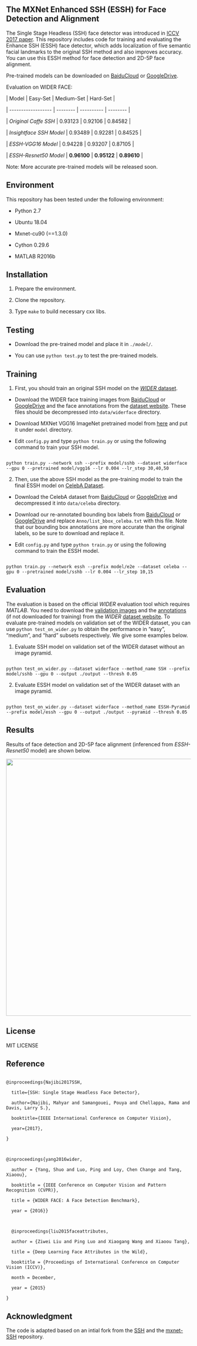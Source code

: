 
## The MXNet Enhanced SSH (ESSH) for Face Detection and Alignment

The Single Stage Headless (SSH) face detector was introduced in [ICCV 2017 paper](https://arxiv.org/abs/1708.03979). This repository includes code for training and evaluating the Enhance SSH (ESSH) face detector, which adds localization of five semantic facial landmarks to the original SSH method and also improves accuracy. You can use this ESSH method for face detection and 2D-5P face alignment.

Pre-trained models can be downloaded on [BaiduCloud](https://pan.baidu.com/s/1sghM7w1nN3j8-UHfBHo6rA) or [GoogleDrive](https://drive.google.com/open?id=1eX_i0iZxZTMyJ4QccYd2F4x60GbZqQQJ).

Evaluation on WIDER FACE:

|   Model   | Easy-Set | Medium-Set | Hard-Set |
| ------------------ | -------- | ---------- | -------- |
| *Original Caffe SSH* | 0.93123  | 0.92106    | 0.84582  |
| *Insightface SSH Model* | 0.93489  | 0.92281    | 0.84525  |
| *ESSH-VGG16 Model* | 0.94228  | 0.93207  | 0.87105  |
| *ESSH-Resnet50 Model* | **0.96100**  | **0.95122**  | **0.89610**  |

Note: More accurate pre-trained models will be released soon.

## Environment

This repository has been tested under the following environment:

-   Python 2.7 
-   Ubuntu 18.04
-   Mxnet-cu90 (==1.3.0)
-   Cython 0.29.6
-   MATLAB R2016b

## Installation

1.  Prepare the environment.

2.  Clone the repository.
    
3.  Type  `make`  to build necessary cxx libs.

## Testing

  -  Download the pre-trained model and place it in *`./model/`*.

  -  You can use `python test.py` to test the pre-trained models.

## Training
1. First, you should train an original SSH model on the [*WIDER* dataset](http://mmlab.ie.cuhk.edu.hk/projects/WIDERFace).
  -  Download the WIDER face training images from [BaiduCloud](https://pan.baidu.com/s/1NI4Pu4kyjH-j_miTqVKZlw) or [GoogleDrive](https://drive.google.com/file/d/0B6eKvaijfFUDQUUwd21EckhUbWs/view?usp=sharing) and the face annotations from the [dataset website](http://mmlab.ie.cuhk.edu.hk/projects/WIDERFace/support/bbx_annotation/wider_face_split.zip). These files should be decompressed into `data/widerface` directory. 
  -  Download MXNet VGG16 ImageNet pretrained model from [here](http://data.dmlc.ml/models/imagenet/vgg/vgg16-0000.params) and put it under `model` directory. 
  -  Edit `config.py` and type `python train.py` or using the following command to train your SSH model.
```
python train.py --network ssh --prefix model/sshb --dataset widerface --gpu 0 --pretrained model/vgg16 --lr 0.004 --lr_step 30,40,50
```
2. Then, use the above SSH model as the pre-training model to train the final ESSH model on [CelebA Dataset](http://mmlab.ie.cuhk.edu.hk/projects/CelebA.html). 
  - Download the CelebA dataset from [BaiduCloud](http://pan.baidu.com/s/1eSNpdRG) or [GoogleDrive](https://drive.google.com/open?id=0B7EVK8r0v71pWEZsZE9oNnFzTm8) and decompressed it into `data/celeba` directory.
  - Download our re-annotated bounding box labels from [BaiduCloud](https://pan.baidu.com/s/1wiOo__wWjjiauI7li_naDg) or [GoogleDrive](https://drive.google.com/open?id=1bIq7Eu108HySN5y5WLKbIks5isDxAYnh) and replace `Anno/list_bbox_celeba.txt` with this file. Note that our bounding box annotations  are more accurate than the original labels, so be sure to download and replace it.
  -  Edit `config.py` and type `python train.py` or using the following command to train the ESSH model.
```
python train.py --network essh --prefix model/e2e --dataset celeba --gpu 0 --pretrained model/sshb --lr 0.004 --lr_step 10,15
```

## Evaluation
  
  The evaluation is based on the official *WIDER* evaluation tool which requires *MATLAB*. You need to download the [validation images](https://drive.google.com/file/d/0B6eKvaijfFUDd3dIRmpvSk8tLUk/view?usp=sharing) and the [annotations](http://mmlab.ie.cuhk.edu.hk/projects/WIDERFace/support/bbx_annotation/wider_face_split.zip) (if not downloaded for training) from the *WIDER* [dataset website](http://mmlab.ie.cuhk.edu.hk/projects/WIDERFace/). To evaluate pre-trained models on validation set of the WIDER dataset, you can use `python test_on_wider.py` to obtain the performance in “easy”, “medium”, and “hard” subsets respectively. We give some examples below. 

1. Evaluate SSH model on validation set of the WIDER dataset without an image pyramid.
```
python test_on_wider.py --dataset widerface --method_name SSH --prefix model/sshb --gpu 0 --output ./output --thresh 0.05
```

2. Evaluate ESSH model on validation set of the WIDER dataset with an image pyramid.
```
python test_on_wider.py --dataset widerface --method_name ESSH-Pyramid --prefix model/essh --gpu 0 --output ./output --pyramid --thresh 0.05
```

## Results

Results of face detection and 2D-5P face alignment (inferenced from *ESSH-Resnet50* model) are shown below.

<div align=center><img src="https://raw.githubusercontent.com/deepinx/SSH_alignment/master/sample-images/detection_result.png" width="700"/></div>

## License

MIT LICENSE


## Reference

```
@inproceedings{Najibi2017SSH,
  title={SSH: Single Stage Headless Face Detector},
  author={Najibi, Mahyar and Samangouei, Pouya and Chellappa, Rama and Davis, Larry S.},
  booktitle={IEEE International Conference on Computer Vision},
  year={2017},
}

@inproceedings{yang2016wider,
  author = {Yang, Shuo and Luo, Ping and Loy, Chen Change and Tang, Xiaoou},
  booktitle = {IEEE Conference on Computer Vision and Pattern Recognition (CVPR)},
  title = {WIDER FACE: A Face Detection Benchmark},
  year = {2016}}
  
  @inproceedings{liu2015faceattributes,
  author = {Ziwei Liu and Ping Luo and Xiaogang Wang and Xiaoou Tang},
  title = {Deep Learning Face Attributes in the Wild},
  booktitle = {Proceedings of International Conference on Computer Vision (ICCV)},
  month = December,
  year = {2015} 
}
```

## Acknowledgment

The code is adapted based on an intial fork from the [SSH](https://github.com/mahyarnajibi/SSH) and the [mxnet-SSH](https://github.com/deepinsight/mxnet-SSH) repository.


